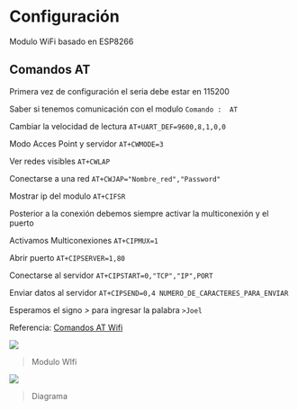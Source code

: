 # Configuración  
Modulo WiFi basado en ESP8266

## Comandos AT
Primera vez de configuración el seria debe estar en  115200

Saber si tenemos comunicación con el modulo
`Comando :  AT`

 Cambiar la velocidad de lectura
`AT+UART_DEF=9600,8,1,0,0` 

Modo Acces Point y servidor 
`AT+CWMODE=3`

Ver redes visibles
`AT+CWLAP`

Conectarse a una red
`AT+CWJAP="Nombre_red","Password"`

Mostrar ip del modulo 
`AT+CIFSR`

Posterior a la conexión debemos siempre activar la multiconexión y el puerto 

Activamos Multiconexiones 
`AT+CIPMUX=1`

Abrir puerto
`AT+CIPSERVER=1,80`

Conectarse al servidor 
`AT+CIPSTART=0,"TCP","IP",PORT`

Enviar datos al servidor
`AT+CIPSEND=0,4 NUMERO_DE_CARACTERES_PARA_ENVIAR`

Esperamos el signo _>_ para ingresar la palabra
`>Joel`


Referencia: 
[Comandos AT Wifi](http://https://www.electronicshub.org/esp8266-at-commands/ "Comandos AT Wifi")



![](https://th.bing.com/th?id=OSK.7de7a48bd83d988dd7376d91b6290a67&w=148&h=148&c=7&o=6&dpr=1.3&pid=SANGAM)

>Modulo WIfi

![](https://th.bing.com/th/id/OIP.OI0onNmb8y8iAfO8QpTy6AHaEG?pid=ImgDet&w=169&h=93.56706408345752&c=7https://th.bing.com/th/id/OIP.OI0onNmb8y8iAfO8QpTy6AHaEG?pid=ImgDet&w=169&h=93.56706408345752&c=7)

>Diagrama

     
     
    
     